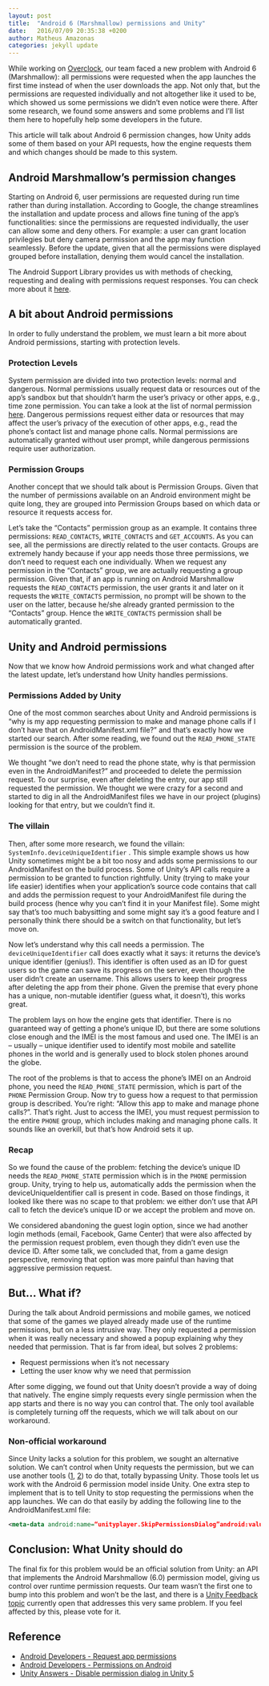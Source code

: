 ```yaml
---
layout: post
title:  "Android 6 (Marshmallow) permissions and Unity"
date:   2016/07/09 20:35:38 +0200
author: Matheus Amazonas
categories: jekyll update
---
```

While working on [Overclock](http://sky.vu/oc), our team faced a new problem with Android 6 (Marshmallow): all permissions were requested when the app launches the first time instead of when the user downloads the app. Not only that, but the permissions are requested individually and not altogether like it used to be, which showed us some permissions we didn’t even notice were there. After some research, we found some answers and some problems and I’ll list them here to hopefully help some developers in the future.

This article will talk about Android 6 permission changes, how Unity adds some of them based on your API requests, how the engine requests them and which changes should be made to this system.

## Android Marshmallow’s permission changes 

Starting on Android 6, user permissions are requested during run time rather than during installation. According to Google, the change streamlines the installation and update process and allows fine tuning of the app’s functionalities: since the permissions are requested individually, the user can allow some and deny others. For example: a user can grant location privilegies but deny camera permission and the app may function seamlessly. Before the update, given that all the permissions were displayed grouped before installation, denying them would cancel the installation.

The Android Support Library provides us with methods of checking, requesting and dealing with permissions request responses. You can check more about it [here](http://developer.android.com/training/permissions/requesting.html).

## A bit about Android permissions 

In order to fully understand the problem, we must learn a bit more about Android permissions, starting with protection levels.

### Protection Levels

System permission are divided into two protection levels: normal and dangerous. Normal permissions usually request data or resources out of the app’s sandbox but that shouldn’t harm the user’s privacy or other apps, e.g., time zone permission. You can take a look at the list of normal permission [here](http://developer.android.com/guide/topics/security/normal-permissions.html). Dangerous permissions request either data or resources that may affect the user’s privacy of the execution of other apps, e.g., read the phone’s contact list and manage phone calls. Normal permissions are automatically granted without user prompt, while dangerous permissions require user authorization.

### Permission Groups

Another concept that we should talk about is Permission Groups. Given that the number of permissions available on an Android environment might be quite long, they are grouped into Permission Groups based on which data or resource it requests access for.

Let’s take the “Contacts” permission group as an example. It contains three permissions: `READ_CONTACTS`, `WRITE_CONTACTS` and `GET_ACCOUNTS`. As you can see, all the permissions are directly related to the user contacts. Groups are extremely handy because if your app needs those three permissions, we don’t need to request each one individually. When we request any permission in the “Contacts” group, we are actually requesting a group permission. Given that, if an app is running on Android Marshmallow requests the `READ_CONTACTS` permission, the user grants it and later on it requests the `WRITE_CONTACTS` permission, no prompt will be shown to the user on the latter, because he/she already granted permission to the “Contacts” group. Hence the `WRITE_CONTACTS` permission shall be automatically granted.

## Unity and Android permissions 

Now that we know how Android permissions work and what changed after the latest update, let’s understand how Unity handles permissions.

### Permissions Added by Unity

One of the most common searches about Unity and Android permissions is “why is my app requesting permission to make and manage phone calls if I don’t have that on AndroidManifest.xml file?” and that’s exactly how we started our search. After some reading, we found out the `READ_PHONE_STATE` permission is the source of the problem.

We thought “we don’t need to read the phone state, why is that permission even in the AndroidManifest?” and proceeded to delete the permission request. To our surprise, even after deleting the entry, our app still requested the permission. We thought we were crazy for a second and started to dig in all the AndroidManifest files we have in our project (plugins) looking for that entry, but we couldn’t find it.

### The villain

Then, after some more research, we found the villain:  `SystemInfo.deviceUniqueIdentifier` . This simple example shows us how Unity sometimes might be a bit too nosy and adds some permissions to our AndroidManifest on the build process. Some of Unity’s API calls require a permission to be granted to function rightfully. Unity (trying to make your life easier) identifies when your application’s source code contains that call and adds the permission request to your AndroidManifest file during the build process (hence why you can’t find it in your Manifest file). Some might say that’s too much babysitting and some might say it’s a good feature and I personally think there should be a switch on that functionality, but let’s move on.

Now let’s understand why this call needs a permission. The `deviceUniqueIdentifier` call does exactly what it says: it returns the device’s unique identifier (genius!). This identifier is often used as an ID for guest users so the game can save its progress on the server, even though the user didn’t create an username. This allows users to keep their progress after deleting the app from their phone. Given the premise that every phone has a unique, non-mutable identifier (guess what, it doesn’t), this works great.

The problem lays on how the engine gets that identifier. There is no guaranteed way of getting a phone’s unique ID, but there are some solutions close enough and the IMEI is the most famous and used one. The IMEI is an – usually – unique identifier used to identify most mobile and satellite phones in the world and is generally used to block stolen phones around the globe.

The root of the problems is that to access the phone’s IMEI on an Android phone, you need the `READ_PHONE_STATE` permission, which is part of the `PHONE` Permission Group. Now try to guess how a request to that permission group is described. You’re right: “Allow this app to make and manage phone calls?”. That’s right. Just to access the IMEI, you must request permission to the entire `PHONE` group, which includes making and managing phone calls. It sounds like an overkill, but that’s how Android sets it up.

### Recap

So we found the cause of the problem: fetching the device’s unique ID needs the `READ_PHONE_STATE` permission which is in the `PHONE` permission group. Unity, trying to help us, automatically adds the permission when the deviceUniqueIdentifier call is present in code. Based on those findings, it looked like there was no scape to that problem: we either don’t use that API call to fetch the device’s unique ID or we accept the problem and move on.

We considered abandoning the guest login option, since we had another login methods (email, Facebook, Game Center) that were also affected by the permission request problem, even though they didn’t even use the device ID. After some talk, we concluded that, from a game design perspective, removing that option was more painful than having that aggressive permission request.

## But… What if?

During the talk about Android permissions and mobile games, we noticed that some of the games we played already made use of the runtime permissions, but on a less intrusive way. They only requested a permission when it was really necessary and showed a popup explaining why they needed that permission. That is far from ideal, but solves 2 problems:

- Request permissions when it’s not necessary
- Letting the user know why we need that permission

After some digging, we found out that Unity doesn’t provide a way of doing that natively. The engine simply requests every single permission when the app starts and there is no way you can control that. The only tool available is completely turning off the requests, which we will talk about on our workaround.

### Non-official workaround

Since Unity lacks a solution for this problem, we sought an alternative solution. We can’t control when Unity requests the permission, but we can use another tools ([1](https://www.assetstore.unity3d.com/en/#!/content/62735), [2](http://stackoverflow.com/questions/35027043/implementing-android-6-0-permissions-in-unity3d/)) to do that, totally bypassing Unity. Those tools let us work with the Android 6 permission model inside Unity. One extra step to implement that is to tell Unity to stop requesting the permissions when the app launches. We can do that easily by adding the following line to the AndroidManifest.xml file:

```xml
<meta-data android:name=“unityplayer.SkipPermissionsDialog”android:value=“true”/>
```

##  Conclusion: What Unity should do 

The final fix for this problem would be an official solution from Unity: an API that implements the Android Marshmallow (6.0) permission model, giving us control over runtime permission requests. Our team wasn’t the first one to bump into this problem and won’t be the last, and there is a [Unity Feedback topic](https://feedback.unity3d.com/suggestions/add-android-m-6-dot-0-permission-model-support) currently open that addresses this very same problem. If you feel affected by this, please vote for it.

## Reference

- [Android Developers - Request app permissions](http://developer.android.com/training/permissions/requesting.html)
- [Android Developers - Permissions on Android](http://developer.android.com/guide/topics/security/permissions.html)
- [Unity Answers - Disable permission dialog in Unity 5](http://answers.unity3d.com/questions/1152724/disable-permission-dialog-in-unity-5.html)